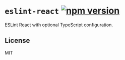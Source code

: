 # `eslint-react` [![npm version](https://badge.fury.io/js/%40sondr3%2Feslint-config-typescript.svg)](https://badge.fury.io/js/%40sondr3%2Feslint-config-typescript)

ESLint React with optional TypeScript configuration.

## License

MIT
